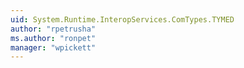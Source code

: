 ```yaml
---
uid: System.Runtime.InteropServices.ComTypes.TYMED
author: "rpetrusha"
ms.author: "ronpet"
manager: "wpickett"
---
```

